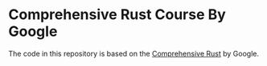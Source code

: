 # Comprehensive Rust Course By Google

The code in this repository is based on the
[Comprehensive Rust](https://google.github.io/comprehensive-rust/)
by Google.
